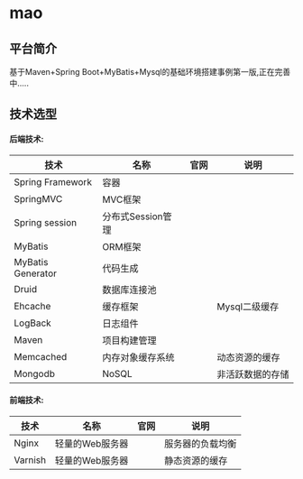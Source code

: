 # mao

## 平台简介

基于Maven+Spring Boot+MyBatis+Mysql的基础环境搭建事例第一版,正在完善中.....

## 技术选型
#### 后端技术:
技术 | 名称 | 官网 | 说明
----|------|----|----
Spring Framework | 容器  |  |
SpringMVC | MVC框架  | |
Spring session | 分布式Session管理  | |
MyBatis | ORM框架  | |
MyBatis Generator | 代码生成  | |
Druid | 数据库连接池  | |
Ehcache | 缓存框架  | |Mysql二级缓存
LogBack | 日志组件  | |
Maven | 项目构建管理  | |
Memcached | 内存对象缓存系统  | |动态资源的缓存
Mongodb |  NoSQL | |非活跃数据的存储
#### 前端技术:
技术 | 名称 | 官网 | 说明
----|------|----|----
Nginx | 轻量的Web服务器  ||服务器的负载均衡
Varnish | 轻量的Web服务器 ||静态资源的缓存